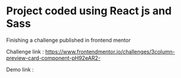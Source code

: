 # Project coded using React js and Sass

Finishing a challenge published in frontend mentor

Challenge link :
https://www.frontendmentor.io/challenges/3column-preview-card-component-pH92eAR2-

Demo link :
